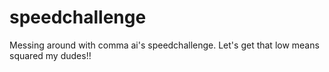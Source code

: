 # speedchallenge

Messing around with comma ai's speedchallenge. Let's get that low means squared my dudes!!
